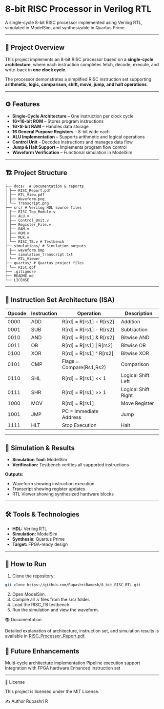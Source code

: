 # 8-bit RISC Processor in Verilog RTL

A single-cycle 8-bit RISC processor implemented using Verilog RTL, simulated in ModelSim, and synthesizable in Quartus Prime.

---

## 📌 Project Overview

This project implements an 8-bit RISC processor based on a **single-cycle architecture**, where each instruction completes fetch, decode, execute, and write-back in **one clock cycle**.

The processor demonstrates a simplified RISC instruction set supporting **arithmetic, logic, comparison, shift, move, jump, and halt operations**.

---

## ⚙️ Features

- **Single-Cycle Architecture** – One instruction per clock cycle  
- **16×16-bit ROM** – Stores program instructions  
- **16×8-bit RAM** – Handles data storage  
- **16 General Purpose Registers** – 8-bit wide each  
- **ALU Implementation** – Supports arithmetic and logical operations  
- **Control Unit** – Decodes instructions and manages data flow  
- **Jump & Halt Support** – Implements program flow control  
- **Waveform Verification** – Functional simulation in ModelSim  

---

## 🏗️ Project Structure

```RISC-Processor/
├── docs/  # Documentation & reports
│ ├── RISC_Report.pdf
│ ├── RTL_View.pdf
│ ├── Waveform.png
│ └── Transcript.png
├── src/ # Verilog HDL source files
│ ├── RISC_Top_Module.v
│ ├── ALU.v
│ ├── Control_Unit.v
│ ├── Register_File.v
│ ├── RAM.v
│ ├── ROM.v
│ ├── MUX.v
│ └── RISC_TB.v # Testbench
├── simulations/ # Simulation outputs
│ ├── waveform.bmp
│ └── simulation_transcript.txt
│ └── RTL_Viewer
├── quartus/ # Quartus project files
│ └── RISC.qpf
├── .gitignore
├── README.md
└── LICENSE
```


---

## 🧩 Instruction Set Architecture (ISA)

| Opcode | Instruction | Operation | Description |
|--------|------------|-----------|-------------|
| 0000   | ADD        | R[rd] = R[rs1] + R[rs2] | Addition |
| 0001   | SUB        | R[rd] = R[rs1] - R[rs2] | Subtraction |
| 0010   | AND        | R[rd] = R[rs1] & R[rs2] | Bitwise AND |
| 0011   | OR         | R[rd] = R[rs1] \| R[rs2] | Bitwise OR |
| 0100   | XOR        | R[rd] = R[rs1] ^ R[rs2] | Bitwise XOR |
| 0101   | CMP        | Flags = Compare(Rs1,Rs2) | Comparison |
| 0110   | SHL        | R[rd] = R[rs1] << 1 | Logical Shift Left |
| 0111   | SHR        | R[rd] = R[rs1] >> 1 | Logical Shift Right |
| 1000   | MOV        | R[rd] = R[rs1] | Move Register |
| 1001   | JMP        | PC = Immediate Address | Jump |
| 1111   | HLT        | Stop Execution | Halt |

---

## 🧪 Simulation & Results

- **Simulation Tool:** ModelSim  
- **Verification:** Testbench verifies all supported instructions  

**Outputs:**

- Waveform showing instruction execution  
- Transcript showing register updates  
- RTL Viewer showing synthesized hardware blocks  

---

## 🛠️ Tools & Technologies

- **HDL:** Verilog RTL  
- **Simulation:** ModelSim  
- **Synthesis:** Quartus Prime  
- **Target:** FPGA-ready design  

---

## 📄 How to Run

1. Clone the repository:  
```bash
git clone https://github.com/RupashriRamesh/8_bit_RISC_RTL.git 
```
2. Open ModelSim.
3. Compile all .v files from the src/ folder.
4. Load the RISC_TB testbench.
5. Run the simulation and view the waveform.

📚 Documentation

Detailed explanation of architecture, instruction set, and simulation results is available in [RISC_Processor_Report.pdf](docs/Risc_processor_report.pdf).


## 📌 Future Enhancements

Multi-cycle architecture implementation
Pipeline execution support
Integration with FPGA hardware
Enhanced instruction set

--- 

📜 License

This project is licensed under the MIT License.

✍️ Author
Rupashri R